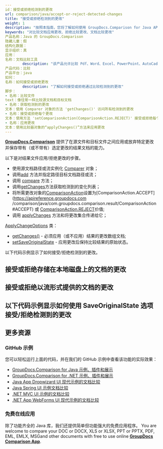 ```yaml
---
id：接受或拒绝检测到的更改
url: comparison/java/accept-or-reject-detected-changes
title: "接受或拒绝检测到的更改"
weight: 1
description: "按照本指南，您将了解如何使用 GroupDocs.Comparison for Java API 应用或丢弃在文档比较过程中检测到的更改。"
keywords: "对比较文档应用更改、拒绝比较更改、文档比较更改"
产品名称：Java 的 GroupDocs.Comparison
隐藏儿童：假
结构化数据：
显示组织：真
应用：
名称：文档比较工具
        description: "该产品允许比较 Pdf、Word、Excel、PowerPoint、AutoCad、图像、代码和更多文件格式。比较 API 还支持接受或拒绝更改、提取文档信息和生成比较报告"
产品代码：比较
产品平台：java
如何：
名称：如何接受或拒绝更改
        description: "了解如何接受或拒绝通过比较检测到的更改"
脚步：
- 名称：比较文件
text：像往常一样比较源文档和目标文档
- 名称：获取检测到的更改
文本：使用 Comparer 对象的方法 'getChanges()' 访问所有检测到的更改
- 名称：接受或拒绝每个更改
文本：使用方法 'setComparisonAction(ComparisonAction.REJECT)' 接受或拒绝每个更改
- 名称：应用更改
文本：使用比较器对象的“applyChanges()”方法来应用更改
---
```

**[GroupDocs.Comparison](https://products.groupdocs.com/comparison/java)** 提供了在源文件和目标文件之间应用或放弃特定更改并保存带有（或不带有）选定更改的结果文档的能力。

以下是对结果文件应用/拒绝更改的步骤。

* 使用源文档路径或流实例化 [Comparer](https://apireference.groupdocs.com/comparison/java/com.groupdocs.comparison/Comparer) 对象；
* 调用[add](https://apireference.groupdocs.com/comparison/java/com.groupdocs.comparison/Comparer#add(java.lang.String)) 方法并指定路径目标文档路径或流；
* 调用 [compare](https://apireference.groupdocs.com/comparison/java/com.groupdocs.comparison/Comparer#compare(java.lang.String)) 方法；
* 调用[getChanges](https://apireference.groupdocs.com/comparison/java/com.groupdocs.comparison/Comparer#getChanges())方法获取检测到的变化列表；
* 将所需更改对象的[ComparisonAction](https://apireference.groupdocs.com/comparison/java/com.groupdocs.comparison.result/ComparisonAction)设置为[ComparisonAction.ACCEPT](https://apireference.groupdocs.com /comparison/java/com.groupdocs.comparison.result/ComparisonAction#ACCEPT) 或 [ComparisonAction.REJECT](https://apireference.groupdocs.com/comparison/java/com.groupdocs.comparison.result/ComparisonAction#REJECT)价值;
* 调用 [applyChanges](https://apireference.groupdocs.com/comparison/java/com.groupdocs.comparison/Comparer#applyChanges(java.io.OutputStream,%20com.groupdocs.comparison.options.ApplyChangeOptions)) 方法和将更改集合传递给它；

[ApplyChangeOptions](https://apireference.groupdocs.com/comparison/java/com.groupdocs.comparison.options/ApplyChangeOptions) 类：

* [getChanges()](https://apireference.groupdocs.com/comparison/java/com.groupdocs.comparison.options/ApplyChangeOptions#getChanges()) - 必须应用（或不应用）结果的更改数组文档;
* [setSaveOriginalState](https://apireference.groupdocs.com/comparison/java/com.groupdocs.comparison.options/ApplyChangeOptions#setSaveOriginalState()) - 应用更改后保持比较结果的原始状态。

以下代码示例显示了如何接受/拒绝检测到的更改。

## 接受或拒绝存储在本地磁盘上的文档的更改

<script src="https://gist.github.com/groupdocs-comparison-gists/c3d730c6ae104b20c9a71743bd648776.js"></script>

## 接受或拒绝以流形式提供的文档的更改

<script src="https://gist.github.com/groupdocs-comparison-gists/2b802b7d8e6d4ebe9d12ff4d7390dbf2.js"></script>

## 以下代码示例显示如何使用 SaveOriginalState 选项接受/拒绝检测到的更改

<script src="https://gist.github.com/groupdocs-comparison-gists/9b7f737eba537c3e9916568dce25441c.js"></script>

## 更多资源
### GitHub 示例
您可以轻松运行上面的代码，并在我们的 GitHub 示例中查看该功能的实际效果：
* [GroupDocs.Comparison for Java 示例、插件和展示](https://github.com/groupdocs-comparison/GroupDocs.Comparison-for-Java)
* [GroupDocs.Comparison for .NET 示例、插件和展示](https://github.com/groupdocs-comparison/GroupDocs.Comparison-for-.NET)
* [Java App Dropwizard UI 现代示例的文档比较](https://github.com/groupdocs-comparison/GroupDocs.Comparison-for-Java-Dropwizard)
* [Java Spring UI 示例文档比较](https://github.com/groupdocs-comparison/GroupDocs.Comparison-for-Java-Spring)
* [.NET MVC UI 示例的文档比较](https://github.com/groupdocs-comparison/GroupDocs.Comparison-for-.NET-MVC)
* [.NET App WebForms UI 现代示例的文档比较](https://github.com/groupdocs-comparison/GroupDocs.Comparison-for-.NET-WebForms)
    


### 免费在线应用
除了功能齐全的 Java 库，我们还提供简单但功能强大的免费应用程序。
You are welcome to compare your DOC or DOCX, XLS or XLSX, PPT or PPTX, PDF, EML, EMLX, MSGand other documents with free to use online **[GroupDocs Comparison App](https://products.groupdocs.app/comparison)**.
